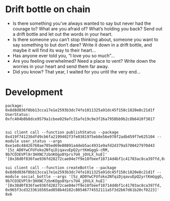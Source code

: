 # Drift bottle on chain

- Is there something you've always wanted to say but never had the courage to? What are you afraid of? What’s holding you back? Send out a drift bottle and let out the words in your heart.
- Is there someone you can’t stop thinking about, someone you want to say something to but don’t dare? Write it down in a drift bottle, and maybe it will find its way to their heart…
- Has anyone ever told you, “I love you so much”...
- Are you feeling overwhelmed? Need a place to vent? Write down the worries in your heart and send them far away.
- Did you know? That year, I waited for you until the very end...

# Development
```
package: 0x8d8d036f8bb13cca17e1e2593b3dc74fe1011325a91dc45f158c1820e8c21d1f
UserStatus: 0xfc404b0b8dce9579a1cbee029afc35afe19c9e3f26a7958bb9b2c8b6410f3817


sui client call --function publishStatus --package 0x419f741236dfd9cb6fa2199402f3fe0381975eb8e56e970f2adb459f7e625104 --module user_status --args 0xe1e8c48426760ae705ed69e80891a4deb5ac4931e9afd2d379a5700427970d43 '[5z_AD0YwCFUfoko2NfqiDjqavuEpQ2yrtKmGggG-cRM, 9b7CO3EVPl9r3HXNC7zbnKOgo8Yprs7U4_jOVLX_huE]' '[0x38d0f836fae936fd28272cae04e7f9e18fbeef18714d4bf1c41703ac8ca397fd,0x965f3cd3233616565ad858b4d102c80546774552111a5f3d2b67d61b20cf0223]'

sui client call --function createBottle --package 0x8d8d036f8bb13cca17e1e2593b3dc74fe1011325a91dc45f158c1820e8c21d1f --module social_bottle --args '[5z_AD0YwCFUfoko2NfqiDjqavuEpQ2yrtKmGggG, 9b7CO3EVPl9r3HXNC7zbnKOgo8Yprs7U4_jOVLX_huE]' '[0x38d0f836fae936fd28272cae04e7f9e18fbeef18714d4bf1c41703ac8ca397fd, 0x965f3cd3233616565ad858b4d102c80546774552111a5f3d2b67d61b20cf0223]' 0x6

```